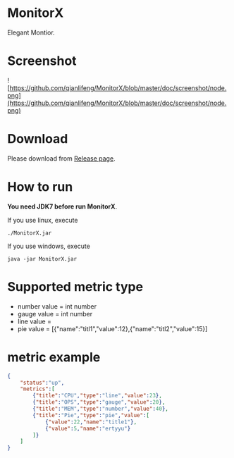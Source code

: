 # MonitorX
Elegant Montior.

# Screenshot

![https://github.com/qianlifeng/MonitorX/blob/master/doc/screenshot/node.png](https://github.com/qianlifeng/MonitorX/blob/master/doc/screenshot/node.png)

# Download

Please download from [Release page](https://github.com/qianlifeng/MonitorX/releases).

# How to run

**You need JDK7 before run MonitorX**.   

If you use linux, execute  
```
./MonitorX.jar
```  

If you use windows, execute  
```
java -jar MonitorX.jar
```

# Supported metric type
* number
  value = int number
* gauge
  value = int number
* line
  value =
* pie
  value = [{"name":"titl1","value":12},{"name":"titl2","value":15}]

# metric example
``` json
{
    "status":"up",
    "metrics":[
        {"title":"CPU","type":"line","value":23},
        {"title":"OPS","type":"gauge","value":20},
        {"title":"MEM","type":"number","value":40},
        {"title":"Pie","type":"pie","value":[
            {"value":22,"name":"title1"},
            {"value":5,"name":"ertyyu"}
        ]}
    ]
}
```
